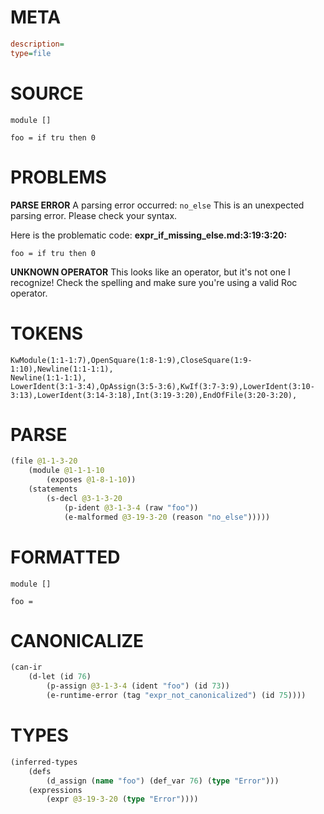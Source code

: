 # META
~~~ini
description=
type=file
~~~
# SOURCE
~~~roc
module []

foo = if tru then 0
~~~
# PROBLEMS
**PARSE ERROR**
A parsing error occurred: `no_else`
This is an unexpected parsing error. Please check your syntax.

Here is the problematic code:
**expr_if_missing_else.md:3:19:3:20:**
```roc
foo = if tru then 0
```


**UNKNOWN OPERATOR**
This looks like an operator, but it's not one I recognize!
Check the spelling and make sure you're using a valid Roc operator.

# TOKENS
~~~zig
KwModule(1:1-1:7),OpenSquare(1:8-1:9),CloseSquare(1:9-1:10),Newline(1:1-1:1),
Newline(1:1-1:1),
LowerIdent(3:1-3:4),OpAssign(3:5-3:6),KwIf(3:7-3:9),LowerIdent(3:10-3:13),LowerIdent(3:14-3:18),Int(3:19-3:20),EndOfFile(3:20-3:20),
~~~
# PARSE
~~~clojure
(file @1-1-3-20
	(module @1-1-1-10
		(exposes @1-8-1-10))
	(statements
		(s-decl @3-1-3-20
			(p-ident @3-1-3-4 (raw "foo"))
			(e-malformed @3-19-3-20 (reason "no_else")))))
~~~
# FORMATTED
~~~roc
module []

foo = 
~~~
# CANONICALIZE
~~~clojure
(can-ir
	(d-let (id 76)
		(p-assign @3-1-3-4 (ident "foo") (id 73))
		(e-runtime-error (tag "expr_not_canonicalized") (id 75))))
~~~
# TYPES
~~~clojure
(inferred-types
	(defs
		(d_assign (name "foo") (def_var 76) (type "Error")))
	(expressions
		(expr @3-19-3-20 (type "Error"))))
~~~
